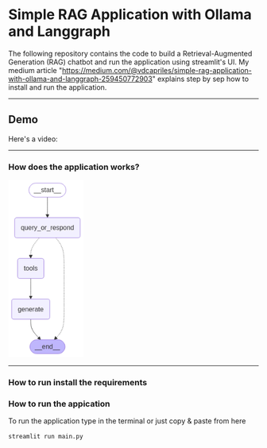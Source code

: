 # Simple RAG Application with Ollama and Langgraph

The following repository contains the code to build a Retrieval-Augmented Generation (RAG) chatbot and run the application using streamlit's UI.
My medium article "https://medium.com/@vdcapriles/simple-rag-application-with-ollama-and-langgraph-259450772903" explains step by sep how to install and run the application.

---
## Demo

Here's a video:

---

### How does the application works?

<div align="left">
  <img src="https://github.com/victor-capriles/ollama-rag/blob/main/graph_wf.png" width="30%" alt="langgraph wf" />
</div>

---

### How to run install the requirements


### How to run the appication

To run the application type in the terminal or just copy & paste from here

```python
streamlit run main.py
```


